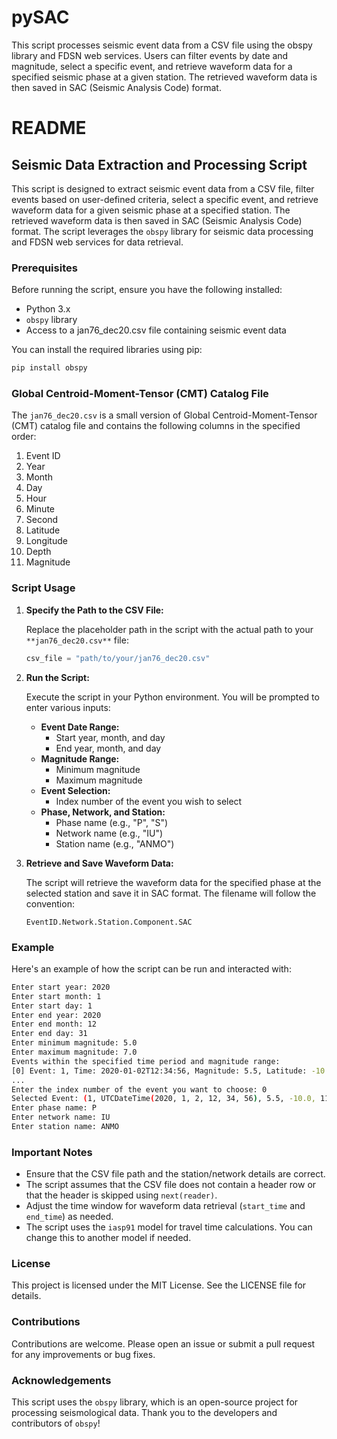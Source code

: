 # pySAC
This script processes seismic event data from a CSV file using the obspy library and FDSN web services. Users can filter events by date and magnitude, select a specific event, and retrieve waveform data for a specified seismic phase at a given station. The retrieved waveform data is then saved in SAC (Seismic Analysis Code) format.


# README

## Seismic Data Extraction and Processing Script

This script is designed to extract seismic event data from a CSV file, filter events based on user-defined criteria, select a specific event, and retrieve waveform data for a given seismic phase at a specified station. The retrieved waveform data is then saved in SAC (Seismic Analysis Code) format. The script leverages the `obspy` library for seismic data processing and FDSN web services for data retrieval.

### Prerequisites

Before running the script, ensure you have the following installed:

- Python 3.x
- `obspy` library
- Access to a jan76_dec20.csv file containing seismic event data

You can install the required libraries using pip:

```sh
pip install obspy
```

###  Global Centroid-Moment-Tensor (CMT) Catalog File

The `jan76_dec20.csv` is a small version of Global Centroid-Moment-Tensor (CMT) catalog file and contains the following columns in the specified order:

1. Event ID
2. Year
3. Month
4. Day
5. Hour
6. Minute
7. Second
8. Latitude
9. Longitude
10. Depth
11. Magnitude

### Script Usage

1. **Specify the Path to the CSV File:**

   Replace the placeholder path in the script with the actual path to your `**jan76_dec20.csv**` file:

   ```python
   csv_file = "path/to/your/jan76_dec20.csv"
   ```

2. **Run the Script:**

   Execute the script in your Python environment. You will be prompted to enter various inputs:

   - **Event Date Range:**
     - Start year, month, and day
     - End year, month, and day
   - **Magnitude Range:**
     - Minimum magnitude
     - Maximum magnitude
   - **Event Selection:**
     - Index number of the event you wish to select
   - **Phase, Network, and Station:**
     - Phase name (e.g., "P", "S")
     - Network name (e.g., "IU")
     - Station name (e.g., "ANMO")

3. **Retrieve and Save Waveform Data:**

   The script will retrieve the waveform data for the specified phase at the selected station and save it in SAC format. The filename will follow the convention:

   ```
   EventID.Network.Station.Component.SAC
   ```

### Example

Here's an example of how the script can be run and interacted with:

```sh
Enter start year: 2020
Enter start month: 1
Enter start day: 1
Enter end year: 2020
Enter end month: 12
Enter end day: 31
Enter minimum magnitude: 5.0
Enter maximum magnitude: 7.0
Events within the specified time period and magnitude range:
[0] Event: 1, Time: 2020-01-02T12:34:56, Magnitude: 5.5, Latitude: -10.0, Longitude: 110.0, Depth: 10.0
...
Enter the index number of the event you want to choose: 0
Selected Event: (1, UTCDateTime(2020, 1, 2, 12, 34, 56), 5.5, -10.0, 110.0, 10.0)
Enter phase name: P
Enter network name: IU
Enter station name: ANMO
```

### Important Notes

- Ensure that the CSV file path and the station/network details are correct.
- The script assumes that the CSV file does not contain a header row or that the header is skipped using `next(reader)`.
- Adjust the time window for waveform data retrieval (`start_time` and `end_time`) as needed.
- The script uses the `iasp91` model for travel time calculations. You can change this to another model if needed.

### License

This project is licensed under the MIT License. See the LICENSE file for details.

### Contributions

Contributions are welcome. Please open an issue or submit a pull request for any improvements or bug fixes.

### Acknowledgements

This script uses the `obspy` library, which is an open-source project for processing seismological data. Thank you to the developers and contributors of `obspy`!
